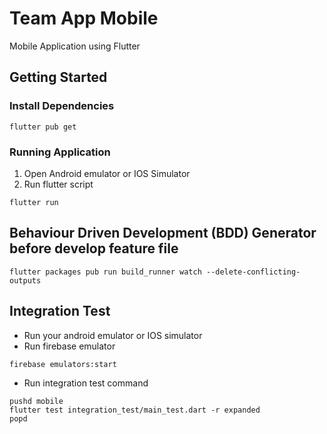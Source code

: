 # Team App Mobile

Mobile Application using Flutter

## Getting Started

### Install Dependencies
```
flutter pub get
```

### Running Application
1. Open Android emulator or IOS Simulator
2. Run flutter script
```
flutter run
```

## Behaviour Driven Development (BDD) Generator before develop feature file
```
flutter packages pub run build_runner watch --delete-conflicting-outputs
```

## Integration Test
- Run your android emulator or IOS simulator
- Run firebase emulator
```
firebase emulators:start
```
- Run integration test command
```
pushd mobile
flutter test integration_test/main_test.dart -r expanded
popd
```
